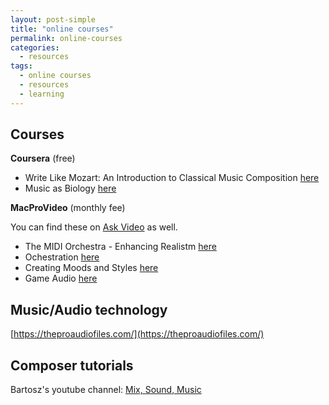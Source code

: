 ```yaml
---
layout: post-simple
title: "online courses"
permalink: online-courses
categories:
  - resources
tags:
  - online courses
  - resources
  - learning
---
```


## Courses

**Coursera** (free)

* Write Like Mozart: An Introduction to Classical Music Composition [here](https://www.coursera.org/learn/classical-composition/home/welcome)
* Music as Biology [here](https://www.coursera.org/learn/music-as-biology/)

**MacProVideo** (monthly fee)

You can find these on [Ask Video](https://ask.video/) as well.

* The MIDI Orchestra - Enhancing Realistm [here](https://www.macprovideo.com/tutorial/orchestration301-midi-orchestra-enhancing-realism)
* Ochestration [here](https://www.macprovideo.com/tutorial/orchestration-302-midi-orchestral-designing-templates)
* Creating Moods and Styles [here](https://www.macprovideo.com/tutorials/gameaudio-topic)
* Game Audio [here](https://www.macprovideo.com/tutorials/gameaudio-topic)   

## Music/Audio technology

[https://theproaudiofiles.com/](https://theproaudiofiles.com/)   

## Composer tutorials

Bartosz's youtube channel: [Mix, Sound, Music
](https://www.youtube.com/channel/UCM0xmNGiv2wZKZe9wCvZa3g)
